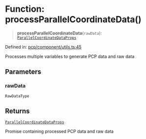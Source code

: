 # Function: processParallelCoordinateData()

> **processParallelCoordinateData**(`rawData`): [`ParallelCoordinateDataProps`](../type-aliases/ParallelCoordinateDataProps.md)

Defined in: [pcp/component/utils.ts:45](https://github.com/GeoDaCenter/openassistant/blob/1a6f158a9bc0914d446c35a467a546a572748a5e/packages/echarts/src/pcp/component/utils.ts#L45)

Processes multiple variables to generate PCP data and raw data

## Parameters

### rawData

`RawDataType`

## Returns

[`ParallelCoordinateDataProps`](../type-aliases/ParallelCoordinateDataProps.md)

Promise containing processed PCP data and raw data
